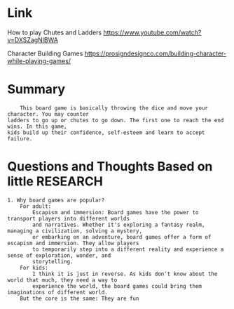 Link
===============
<p>

How to play Chutes and Ladders
https://www.youtube.com/watch?v=DXSZagNlBWA

Character Building Games
https://prosigndesignco.com/building-character-while-playing-games/

</p>

Summary
===============
        This board game is basically throwing the dice and move your character. You may counter
    ladders to go up or chutes to go down. The first one to reach the end wins. In this game, 
    kids build up their confidence, self-esteem and learn to accept failure.

Questions and Thoughts Based on little RESEARCH
===============
    1. Why board games are popular?
        For adult: 
            Escapism and immersion: Board games have the power to transport players into different worlds 
            and narratives. Whether it's exploring a fantasy realm, managing a civilization, solving a mystery, 
            or embarking on an adventure, board games offer a form of escapism and immersion. They allow players 
            to temporarily step into a different reality and experience a sense of exploration, wonder, and 
            storytelling.
        For kids:
            I think it is just in reverse. As kids don't know about the world that much, they need a way to 
            experience the world, the board games could bring them imaginations of different world.
        But the core is the same: They are fun
